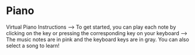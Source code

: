 # Piano

Virtual Piano Instructions
--> To get started, you can play each note by clicking on the key or pressing the corresponding key on your keyboard
--> The music notes are in pink and the keyboard keys are in gray. You can also select a song to learn!




